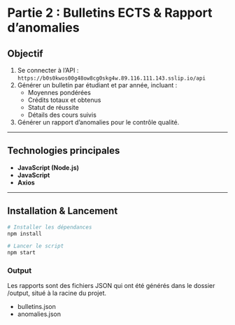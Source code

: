 # Partie 2 : Bulletins ECTS & Rapport d’anomalies

## Objectif
1. Se connecter à l’API : `https://b0s0kwos00g48ow8cg0skg4w.89.116.111.143.sslip.io/api`
2. Générer un bulletin par étudiant et par année, incluant :
   - Moyennes pondérées
   - Crédits totaux et obtenus
   - Statut de réussite
   - Détails des cours suivis
3. Générer un rapport d’anomalies pour le contrôle qualité.

---

## Technologies principales
- **JavaScript (Node.js)**  
- **JavaScript**  
- **Axios**  


---

## Installation & Lancement

```bash
# Installer les dépendances
npm install   

# Lancer le script
npm start
``` 
### Output

Les rapports sont des fichiers JSON qui ont été générés dans le dossier /output, situé à la racine du projet.
- bulletins.json
- anomalies.json